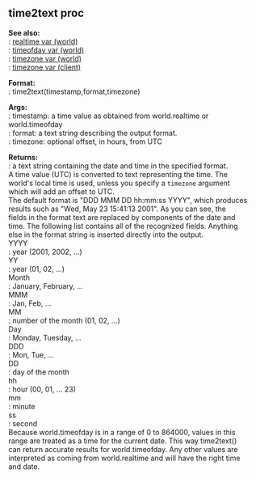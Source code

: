 ## time2text proc    
**See also:**    
:   [realtime var (world)](/world/var/realtime)    
:   [timeofday var (world)](/world/var/timeofday)    
:   [timezone var (world)](/world/var/timezone)    
:   [timezone var (client)](/client/var/timezone)    
<!-- -->    
**Format:**    
:   time2text(timestamp,format,timezone)    
<!-- -->    
**Args:**    
:   timestamp: a time value as obtained from world.realtime or    
    world.timeofday    
:   format: a text string describing the output format.    
:   timezone: optional offset, in hours, from UTC    
<!-- -->    
**Returns:**    
:   a text string containing the date and time in the specified format.    
A time value (UTC) is converted to text representing the time. The    
world\'s local time is used, unless you specify a `timezone` argument    
which will add an offset to UTC.    
The default format is \"DDD MMM DD hh:mm:ss YYYY\", which produces    
results such as \"Wed, May 23 15:41:13 2001\". As you can see, the    
fields in the format text are replaced by components of the date and    
time. The following list contains all of the recognized fields. Anything    
else in the format string is inserted directly into the output.    
YYYY    
:   year (2001, 2002, \...)    
YY    
:   year (01, 02, \...)    
Month    
:   January, February, \...    
MMM    
:   Jan, Feb, \...    
MM    
:   number of the month (01, 02, \...)    
Day    
:   Monday, Tuesday, \...    
DDD    
:   Mon, Tue, \...    
DD    
:   day of the month    
hh    
:   hour (00, 01, \... 23)    
mm    
:   minute    
ss    
:   second    
Because world.timeofday is in a range of 0 to 864000, values in this    
range are treated as a time for the current date. This way time2text()    
can return accurate results for world.timeofday. Any other values are    
interpreted as coming from world.realtime and will have the right time    
and date.  